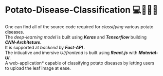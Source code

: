 # Potato-Disease-Classification 💻👨‍🌾🥔
One can find all of the source code required for *classifying* various potato diseases.
<br>The *deep-learning model* is built using ***Keras*** and ***Tensorflow*** building ***CNN-Architeture***.
<br>It is supported at *backend* by ***Fast-API*** .
<br>The intiuative and imersive *UI/frontend* is built using ***React.js*** with ***Material-UI***.
<br>A web-application* capable of classifying potato diseases by letting users to upload the leaf image at ease.
